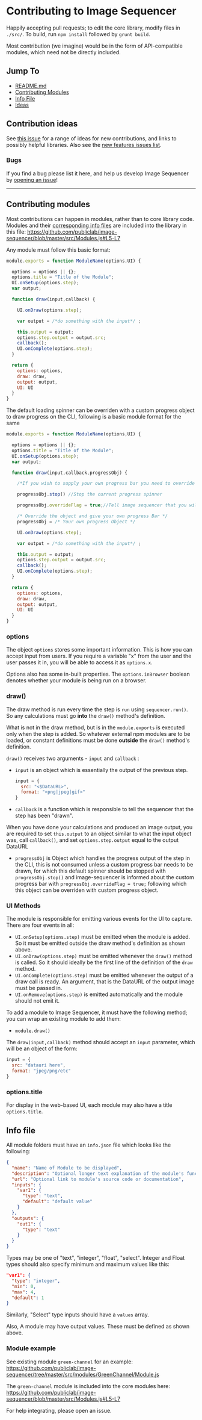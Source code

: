 Contributing to Image Sequencer
===

Happily accepting pull requests; to edit the core library, modify files in `./src/`. To build, run `npm install` followed by `grunt build`.

Most contribution (we imagine) would be in the form of API-compatible modules, which need not be directly included.

## Jump To

* [README.md](https://github.com/publiclab/image-sequencer)
* [Contributing Modules](#contributing-modules)
* [Info File](#info-file)
* [Ideas](#ideas)


## Contribution ideas

See [this issue](https://github.com/publiclab/image-sequencer/issues/118) for a range of ideas for new contributions, and links to possibly helpful libraries. Also see the [new features issues list](https://github.com/publiclab/image-sequencer/labels/new-feature).

### Bugs

If you find a bug please list it here, and help us develop Image Sequencer by [opening an issue](https://github.com/publiclab/image-sequencer/issues/new)!

****

## Contributing modules

Most contributions can happen in modules, rather than to core library code. Modules and their [corresponding info files](#info-file) are included into the library in this file: https://github.com/publiclab/image-sequencer/blob/master/src/Modules.js#L5-L7

Any module must follow this basic format:

```js
module.exports = function ModuleName(options,UI) {

  options = options || {};
  options.title = "Title of the Module";
  UI.onSetup(options.step);
  var output;

  function draw(input,callback) {

    UI.onDraw(options.step);

    var output = /*do something with the input*/ ;

    this.output = output;
    options.step.output = output.src;
    callback();
    UI.onComplete(options.step);
  }

  return {
    options: options,
    draw: draw,
    output: output,
    UI: UI
  }
}
```
The default loading spinner can be overriden with a custom progress object to draw progress on the CLI, following is a basic module format for the same

```js
module.exports = function ModuleName(options,UI) {

  options = options || {};
  options.title = "Title of the Module";
  UI.onSetup(options.step);
  var output;

  function draw(input,callback,progressObj) {

    /*If you wish to supply your own progress bar you need to override progressObj*/

    progressObj.stop() //Stop the current progress spinner

    progressObj.overrideFlag = true;//Tell image sequencer that you will supply your own progressBar 

    /* Override the object and give your own progress Bar */
    progressObj = /* Your own progress Object */

    UI.onDraw(options.step);

    var output = /*do something with the input*/ ;

    this.output = output;
    options.step.output = output.src;
    callback();
    UI.onComplete(options.step);
  }

  return {
    options: options,
    draw: draw,
    output: output,
    UI: UI
  }
}
```

### options

The object `options` stores some important information. This is how you can accept
input from users. If you require a variable "x" from the user and the user passes
it in, you will be able to access it as `options.x`.

Options also has some in-built properties. The `options.inBrowser` boolean denotes
whether your module is being run on a browser.

### draw()

The draw method is run every time the step is `run` using `sequencer.run()`.
So any calculations must go **into** the `draw()` method's definition.

What is not in the draw method, but is in the `module.exports` is executed only
when the step is added. So whatever external npm modules are to be loaded, or
constant definitions must be done **outside** the `draw()` method's definition.

`draw()` receives two arguments - `input` and  `callback` :
* `input` is an object which is essentially the output of the previous step.
    ```js
    input = {
      src: "<$DataURL>",
      format: "<png|jpeg|gif>"
    }
    ```
* `callback` is a function which is responsible to tell the sequencer that the
step has been "drawn".

When you have done your calculations and produced an image output, you are required
to set `this.output` to an object similar to what the input object was, call
`callback()`, and set `options.step.output` equal to the output DataURL

* `progressObj` is Object which handles the progress output of the step in the CLI, this is not consumed unless a custom progress bar needs to be drawn, for which this default spinner should be stopped with `progressObj.stop()` and image-sequencer is informed about the custom progress bar with `progressObj.overrideFlag = true;` following which this object can be overriden with custom progress object.

### UI Methods

The module is responsible for emitting various events for the UI to capture. There are
four events in all:

* `UI.onSetup(options.step)` must be emitted when the module is added. So it must be emitted outside the draw method's definition as shown above.
* `UI.onDraw(options.step)` must be emitted whenever the `draw()` method is called. So it should ideally be the first line of the definition of the `draw` method.
* `UI.onComplete(options.step)` must be emitted whenever the output of a draw call
is ready. An argument, that is the DataURL of the output image must be passed in.
* `UI.onRemove(options.step)` is emitted automatically and the module should not emit it.

To add a module to Image Sequencer, it must have the following method; you can wrap an existing module to add them:

* `module.draw()`

The `draw(input,callback)` method should accept an `input` parameter, which will be an object of the form:

```js
input = {
  src: "datauri here",
  format: "jpeg/png/etc"
}
```

### options.title

For display in the web-based UI, each module may also have a title `options.title`.

## Info file

All module folders must have an `info.json` file which looks like the following:
```json
{
  "name": "Name of Module to be displayed",
  "description": "Optional longer text explanation of the module's function",
  "url": "Optional link to module's source code or documentation",
  "inputs": {
    "var1": {
      "type": "text",
      "default": "default value"
    }
  },
  "outputs": {
    "out1": {
      "type": "text"
    }
  }
}
```

Types may be one of "text", "integer", "float", "select".
Integer and Float types should also specify minimum and maximum values like this:

```json
"var1": {
  "type": "integer",
  "min": 0,
  "max": 4,
  "default": 1
}
```

Similarly, "Select" type inputs should have a `values` array.

Also, A module may have output values. These must be defined as shown above.

### Module example

See existing module `green-channel` for an example: https://github.com/publiclab/image-sequencer/tree/master/src/modules/GreenChannel/Module.js

The `green-channel` module is included into the core modules here: https://github.com/publiclab/image-sequencer/blob/master/src/Modules.js#L5-L7

For help integrating, please open an issue.

